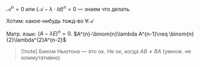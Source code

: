 $\mathscr{A}^{n}=0$ или $(\mathscr{A}-\lambda\cdot Id)^{n}=0$ — знаем что делать.

Хотим: какое-нибудь тожд-во $\forall \mathscr{A}$

Матр. язык: $(A-\lambda E)^{n}=0$. $A^{n}-\binom{n}\lambda A^{n-1}\neq \binom{n}{2}\lambda^{2}A^{n-2}$

>[!note] Бином Ньютона — это ок. 
>Не ок, когда $AB\neq BA$ (умнож. не коммутативно)
